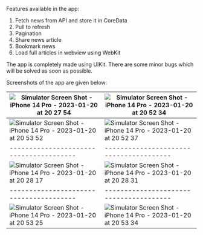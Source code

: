

Features available in the app:
1. Fetch news from API and store it in CoreData
2. Pull to refresh
3. Pagination
4. Share news article
5. Bookmark news
6. Load full articles in webview using WebKit

The app is completely made using UIKit. There are some minor bugs which 
will be solved as soon as possible.

Screenshots of the app are given below:

| ![Simulator Screen Shot - iPhone 14 Pro - 2023-01-20 at 20 27 54](https://user-images.githubusercontent.com/35573458/213725063-b7503a70-7b51-447e-83ce-a6c96e317e5a.png)        | ![Simulator Screen Shot - iPhone 14 Pro - 2023-01-20 at 20 52 34](https://user-images.githubusercontent.com/35573458/213728713-78433f31-afd7-4e4a-881f-875102b0c2dd.png) |
| --------------------------------------- | --------------------------------------- |
| ![Simulator Screen Shot - iPhone 14 Pro - 2023-01-20 at 20 53 52](https://user-images.githubusercontent.com/35573458/213728984-4ed897db-09c4-43d3-9289-ea5d12cb6afa.png) |  ![Simulator Screen Shot - iPhone 14 Pro - 2023-01-20 at 20 52 37](https://user-images.githubusercontent.com/35573458/213729314-e23c3ea6-b4b1-4ec0-8fc0-454210bdae60.png)                                       |
| --------------------------------------- | --------------------------------------- |
| ![Simulator Screen Shot - iPhone 14 Pro - 2023-01-20 at 20 28 17](https://user-images.githubusercontent.com/35573458/213725169-5b5ba7d0-d7f7-402b-945d-93a3521901c4.png) |  ![Simulator Screen Shot - iPhone 14 Pro - 2023-01-20 at 20 28 31](https://user-images.githubusercontent.com/35573458/213725176-5c0a9f46-92cf-420d-8e48-95c64ea196a4.png)                                       |
| --------------------------------------- | --------------------------------------- |
| ![Simulator Screen Shot - iPhone 14 Pro - 2023-01-20 at 20 53 25](https://user-images.githubusercontent.com/35573458/213729478-b288ddfd-2acd-48f6-aaae-6666b2567c5a.png) |  ![Simulator Screen Shot - iPhone 14 Pro - 2023-01-20 at 20 53 34](https://user-images.githubusercontent.com/35573458/213729563-9779012f-a911-4c73-9f47-4e8cb3237954.png)                                       |






